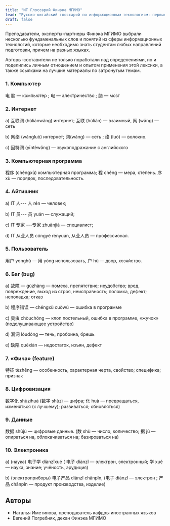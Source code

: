 ```yaml
---
title: "ИТ Глоссарий Финэка МГИМО"
lead: "Русско-китайский глоссарий по информационным технологиям: первые 10 слов."
draft: false
---
```


Преподаватели, эксперты-партнеры Финэка МГИМО выбрали несколько фундаменальных слов и понятий из сферы информационных технологий, которые необходимо знать студентам любых направлений подготовки, причем на разных языках.

Авторы-составители не только поработали над определениями, но и поделились личным отношением
и опытом применения этой лексики, а также ссылками на лучшие материалы по затронутым темам.

### 1. Компьютер

电 脑 — компьютер ; 电 — электричество ; 脑 — мозг

### 2. Интернет

а) 互联网 (hùliánwǎng) интернет; 互联 (hùlián) — взаимный, 网 (wǎng) — сеть

b) 网络 (wǎngluò) интернет; 网(wǎng) — сеть ; 络 (luò) — волокно.

c) 因特网 (yīntèwǎng) — звукоподражание с английского

### 3. Компьютерная программа

程序 (chéngxù) компьютерная программа; 程 chéng — мера, степень. 序 xù — порядок, последовательность.

### 4. Айтишник

а) IT 人--- 人 rén — человек;

b) IT 员--- 员 yuán — служащий;

c) IT 专家 ---专家 zhuānjiā — специалист;

d) IT 从业人员 cóngyè rényuán, 从业人员 — профессионал.

### 5. Пользователь

用户 yònghù — 用 yòng использовать, 户 hù — двор, хозяйство.

### 6. Баг (bug)

а) 故障 — gùzhàng — помеха, препятствие; неудобство; вред, повреждение, выход из строя, неисправность; поломка, дефект; неполадка; отказ

b) 程序错误 — chéngxù cuòwù — ошибка в программе

c) 臭虫 chòuchóng — клоп постельный, ошибка в программе, «жучок» (подслушивающее устройство)

d) 漏洞 lòudòng — течь, пробоина, брешь

e) 缺陷 quēxiàn — недостаток, изъян, дефект

### 7. «Фича» (feature)

特征 tèzhēng — особенность, характерная черта, свойство; специфика; признак

### 8. Цифровизация

数字化 shùzìhuà (数字 shùzì — цифра; 化 huà — превращаться, изменяться (к лучшему); развиваться; обновляться)

### 9. Данные

数据 shùjù — цифровые данные. (数 shù — число, количество; 据 jù — опираться на, облокачиваться на; базироваться на)

### 10. Электроника

а) (наука) 电子学 diànzǐxué ( 电子 diànzǐ — электрон, электронный; 学 xué — наука, знание; учёность, эрудиция)

b) (электроприборы) 电子产品 diànzǐ chǎnpǐn, (电子 diànzǐ — электрон ; 产品 chǎnpǐn — продукт производства, изделие)

## Авторы

- Наталья Иметинова, преподаватель кафдры иностранных языков
- Евгений Погребняк, декан Финэка МГИМО
